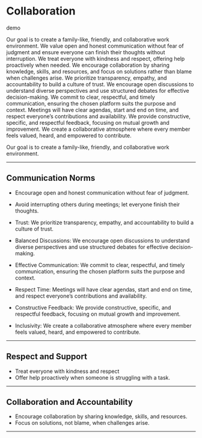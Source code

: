 # Collaboration

demo
<!-- group norms summary -->
Our goal is to create a family-like, friendly, and collaborative work environment.
We value open and honest communication without fear of judgment and ensure everyone
 can finish their thoughts without interruption. We treat everyone with kindness
  and respect, offering help proactively when needed. We encourage collaboration
  by sharing knowledge, skills, and resources,
   and focus on solutions rather than blame when challenges arise.
   We prioritize transparency,
    empathy, and accountability to build a culture of trust.
    We encourage open
     discussions to understand diverse
      perspectives and use structured debates for effective decision-making.
     We commit to clear, respectful,
      and timely communication,
       ensuring the chosen platform suits the purpose and context.
      Meetings will have clear agendas,
       start and end on time, and respect everyone’s contributions and availability.
        We provide constructive,
        specific, and respectful feedback, focusing on mutual growth and improvement.
         We create a collaborative atmosphere
          where every member feels valued, heard, and empowered to contribute.

<!-- group norms list -->
Our goal is to create a family-like, friendly, and collaborative work environment.

---

## **Communication Norms**

- Encourage open and honest communication without fear of judgment.
- Avoid interrupting others during meetings; let everyone finish their thoughts.
- Trust: We prioritize transparency,
   empathy, and accountability to build a culture of trust.

- Balanced Discussions:
  We encourage open discussions
   to understand diverse perspectives and use structured debates for effective decision-making.

- Effective Communication: We commit to clear, respectful, and timely communication,
  ensuring the chosen
  platform suits the purpose and context.

- Respect Time: Meetings will have clear agendas,
   start and end on time, and respect everyone’s contributions and availability.

- Constructive Feedback: We provide constructive,
   specific, and respectful feedback, focusing on mutual growth and improvement.

- Inclusivity: We create a collaborative
   atmosphere where every member feels valued, heard, and empowered to contribute.

---

## **Respect and Support**

- Treat everyone with kindness and respect
- Offer help proactively when someone is struggling with a task.

---

## **Collaboration and Accountability**

- Encourage collaboration by sharing knowledge, skills, and resources.
- Focus on solutions, not blame, when challenges arise.

---

